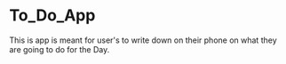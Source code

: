 # To_Do_App
This is app is meant for user's to write down on their phone on what they are going to do for the Day.
